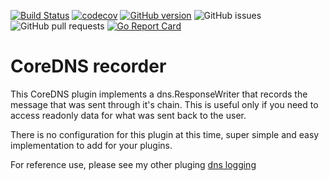 [![Build Status](https://travis-ci.org/tomsanbear/recorder.svg?branch=master)](https://travis-ci.org/tomsanbear/recorder) [![codecov](https://codecov.io/gh/tomsanbear/recorder/branch/master/graph/badge.svg)](https://codecov.io/gh/tomsanbear/recorder) [![GitHub version](https://badge.fury.io/gh/tomsanbear%2Frecorder.svg)](https://badge.fury.io/gh/tomsanbear%2Frecorder) ![GitHub issues](https://img.shields.io/github/issues/tomsanbear/recorder.svg) ![GitHub pull requests](https://img.shields.io/github/issues-pr/tomsanbear/recorder.svg) [![Go Report Card](https://goreportcard.com/badge/github.com/tomsanbear/recorder)](https://goreportcard.com/report/github.com/tomsanbear/recorder)


# CoreDNS recorder

This CoreDNS plugin implements a dns.ResponseWriter that records the message that was sent through it's chain. This is useful only if you need to access readonly data for what was sent back to the user. 

There is no configuration for this plugin at this time, super simple and easy implementation to add for your plugins.

For reference use, please see my other pluging [dns logging](https://github.com/tomsanbear/dnslogging)
